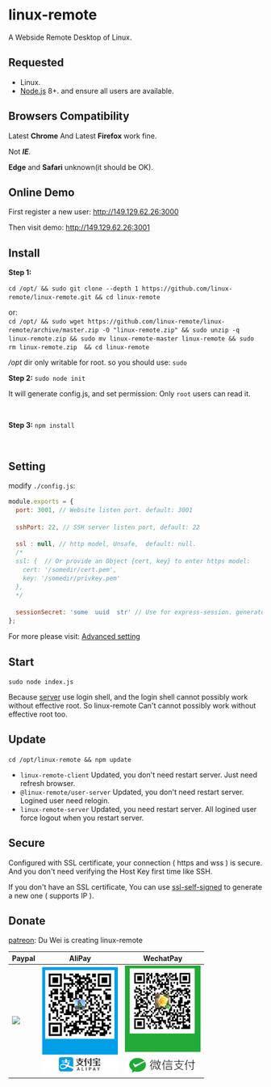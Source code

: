 # linux-remote
A Webside Remote Desktop of Linux.

## Requested
- Linux.
- [Node.js](https://nodejs.org) 8+. and ensure all users are available.

## Browsers Compatibility
Latest **Chrome** And Latest **Firefox** work fine. 

Not ___IE___.

**Edge** and **Safari** unknown(it should be OK).

## Online Demo
First register a new user: 
http://149.129.62.26:3000

Then visit demo:
http://149.129.62.26:3001

## Install
**Step 1:**

`cd /opt/ && sudo git clone --depth 1 https://github.com/linux-remote/linux-remote.git && cd linux-remote`

or:<br>
`cd /opt/ && sudo wget https://github.com/linux-remote/linux-remote/archive/master.zip -O "linux-remote.zip" && sudo unzip -q linux-remote.zip && sudo mv linux-remote-master linux-remote && sudo rm linux-remote.zip  && cd linux-remote`

<i>/opt</i> dir only writable for root. so you should use: `sudo`
<br>

**Step 2:**  `sudo node init`

It will generate config.js, and set permission: Only `root` users can read it.

<br>

**Step 3:** `npm install`

<br>

## Setting

modify `./config.js`:
```js
module.exports = {
  port: 3001, // Website listen port. default: 3001

  sshPort: 22, // SSH server listen port, default: 22

  ssl : null, // http model, Unsafe,  default: null.
  /*
  ssl: {  // Or provide an Object {cert, key} to enter https model: 
    cert: '/somedir/cert.pem',
    key: '/somedir/privkey.pem'
  },
  */
  
  sessionSecret: 'some  uuid  str' // Use for express-session. generated by init. You don't need modify it.
};
```
For more please visit: [Advanced setting](advanced-setting.md)
## Start
`sudo node index.js`

Because [server](https://github.com/linux-remote/server) use login shell, and the login shell cannot possibly work without effective root.
So linux-remote Can't cannot possibly work without effective root too.


## Update
`cd /opt/linux-remote && npm update`

- `linux-remote-client` Updated, you don't need restart server. Just need refresh browser.
- `@linux-remote/user-server` Updated, you don't need restart server. Logined user need relogin.
- `linux-remote-server` Updated, you need restart server.  All logined user force logout when you restart server.

## Secure
Configured with SSL certificate, your connection ( https and wss ) is secure. And you don't need verifying the Host Key first time like SSH.

If you don't have an SSL certificate, 
You can use [ssl-self-signed](https://github.com/linux-remote/ssl-self-signed) to generate a new one ( supports IP ).

## Donate
[patreon](https://www.patreon.com/hezedu): Du Wei is creating linux-remote

| Paypal | AliPay | WechatPay |
| ------------- | ------------- | ------------- |
| <a href="https://www.paypal.me/hezedu" target="_blank"><img src="https://www.paypalobjects.com/webstatic/paypalme/images/pp_logo_small.png" width="150"></a> | <img src="https://github.com/hezedu/SomethingBoring/blob/master/pay/alipay.png?raw=true&v=2" width="150"> | <img src="https://github.com/hezedu/SomethingBoring/blob/master/pay/wxpay.png?raw=true&v=2" width="150">

